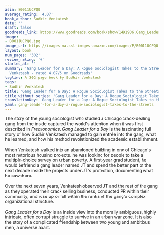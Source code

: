 ```yaml
---
asin: B0011UCPQ0
average_rating: '4.07'
book_author: Sudhir Venkatesh
date: ''
draft: false
goodreads_link: https://www.goodreads.com/book/show/1491906.Gang_Leader_for_a_Day
image:
- B0011UCPQ0.jpg
image_url: https://images-na.ssl-images-amazon.com/images/P/B0011UCPQ0.01._SCLZZZZZZZ.jpg
layout: book
num_pages: '302'
review_rating: '0'
started_at: ''
summary: 'Gang Leader for a Day: A Rogue Sociologist Takes to the Streets by Sudhir
  Venkatesh - rated 4.07/5 on Goodreads'
tagline: A 302-page book by Sudhir Venkatesh
tags:
- Sudhir Venkatesh
title: 'Gang Leader for a Day: A Rogue Sociologist Takes to the Streets'
title_without_series: 'Gang Leader for a Day: A Rogue Sociologist Takes to the Streets'
translationKey: 'Gang Leader for a Day: A Rogue Sociologist Takes to the Streets'
yaml: gang-leader-for-a-day-a-rogue-sociologist-takes-to-the-streets
---
```


The story of the young sociologist who studied a Chicago crack-dealing gang from the inside captured the world's attention when it was first described in <i>Freakonomics</i>. <i>Gang Leader for a Day</i> is the fascinating full story of how Sudhir Venkatesh managed to gain entrée into the gang, what he learned, and how his method revolutionized the academic establishment.<br /><br />When Venkatesh walked into an abandoned building in one of Chicago's most notorious housing projects, he was looking for people to take a multiple-choice survey on urban poverty. A first-year grad student, he would befriend a gang leader named JT and spend the better part of the next decade inside the projects under JT's protection, documenting what he saw there.<br /><br />Over the next seven years, Venkatesh observed JT and the rest of the gang as they operated their crack selling business, conducted PR within their community, and rose up or fell within the ranks of the gang's complex organizational structure.<br /><br /><i>Gang Leader for a Day</i> is an inside view into the morally ambiguous, highly intricate, often corrupt struggle to survive in an urban war zone. It is also the story of a complicated friendship between two young and ambitious men, a universe apart.